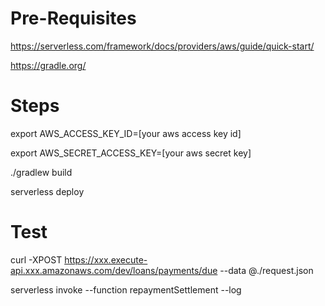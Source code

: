 # Pre-Requisites
https://serverless.com/framework/docs/providers/aws/guide/quick-start/

https://gradle.org/

# Steps
export AWS_ACCESS_KEY_ID=[your aws access key id]

export AWS_SECRET_ACCESS_KEY=[your aws secret key]

./gradlew build

serverless deploy

# Test
curl -XPOST https://xxx.execute-api.xxx.amazonaws.com/dev/loans/payments/due --data @./request.json

serverless invoke --function repaymentSettlement --log
